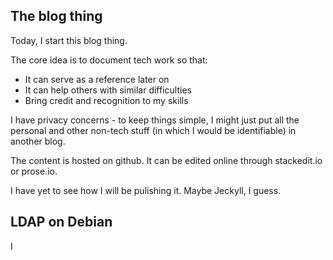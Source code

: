 ## The blog thing

Today, I start this blog thing.

The core idea is to document tech work so that:
- It can serve as a reference later on
- It can help others with similar difficulties
- Bring credit and recognition to my skills

I have privacy concerns - to keep things simple, I might just put all the personal and other non-tech stuff (in which I would be identifiable) in another blog.

The content is hosted on github. It can be edited online through stackedit.io or prose.io.

I have yet to see how I will be pulishing it. Maybe Jeckyll, I guess.


## LDAP on Debian

I
<!--stackedit_data:
eyJoaXN0b3J5IjpbLTIwMjQwMzExMDBdfQ==
-->